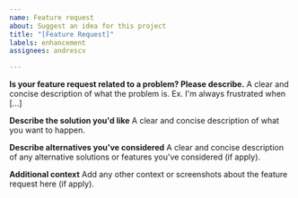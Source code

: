 ```yaml
---
name: Feature request
about: Suggest an idea for this project
title: "[Feature Request]"
labels: enhancement
assignees: andrescv

---
```


**Is your feature request related to a problem? Please describe.**
A clear and concise description of what the problem is. Ex. I'm always frustrated when [...]

**Describe the solution you'd like**
A clear and concise description of what you want to happen.

**Describe alternatives you've considered**
A clear and concise description of any alternative solutions or features you've considered (if apply).

**Additional context**
Add any other context or screenshots about the feature request here (if apply).
